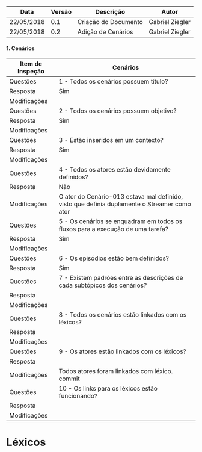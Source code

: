 |Data|Versão|Descrição|Autor|
|----|------|---------|-----|
|22/05/2018|0.1|Criação do Documento|Gabriel Ziegler|
|22/05/2018|0.2|Adição de Cenários|Gabriel Ziegler|

#### 1. Cenários
|Item de Inspeção|Cenários|
|------|-------|
Questões|1 - Todos os cenários possuem título?|
Resposta|Sim|
Modificações|
Questões|2 - Todos os cenários possuem objetivo?|
Resposta|Sim|
Modificações|
Questões|3 - Estão inseridos em um contexto?|
Resposta|Sim|
Modificações|
Questões|4 - Todos os atores estão devidamente definidos?|
Resposta|Não|
Modificações|O ator do Cenário-013 estava mal definido, visto que definia duplamente o Streamer como ator|
Questões|5 - Os cenários se enquadram em todos os fluxos para a execução de uma tarefa?|
Resposta|Sim|
Modificações|
Questões|6 - Os episódios estão bem definidos?|
Resposta|Sim|
Questões|7 - Existem padrões entre as descrições de cada subtópicos dos cenários?|
Resposta|
Modificações|
Questões|8 - Todos os cenários estão linkados com os léxicos?|
Resposta|
Modificações|
Questões|9 - Os atores estão linkados com os léxicos?
Resposta|
Modificações|Todos atores foram linkados com léxico. commit
Questões|10 - Os links para os léxicos estão funcionando?
Resposta|
Modificações|

# Léxicos

